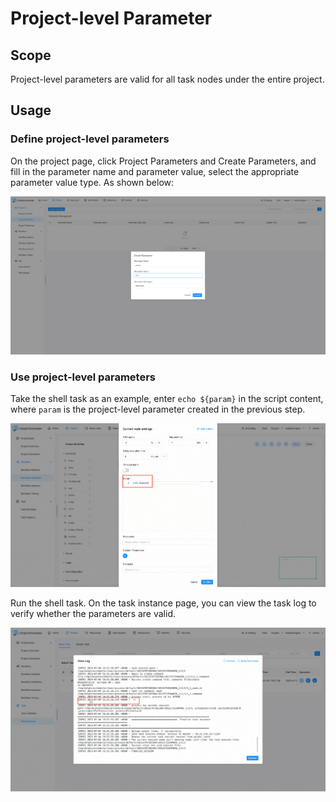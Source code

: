 # Project-level Parameter

## Scope

Project-level parameters are valid for all task nodes under the entire project.

## Usage

### Define project-level parameters

On the project page, click Project Parameters and Create Parameters, and fill in the parameter name and parameter value, select the appropriate parameter value type. As shown below:

![project-parameter01](../../../../img/new_ui/dev/parameter/project_parameter01.png)

### Use project-level parameters

Take the shell task as an example, enter `echo ${param}` in the script content, where `param` is the project-level parameter created in the previous step.

![project-parameter02](../../../../img/new_ui/dev/parameter/project_parameter02.png)

Run the shell task. On the task instance page, you can view the task log to verify whether the parameters are valid.

![project-parameter03](../../../../img/new_ui/dev/parameter/project_parameter03.png)
